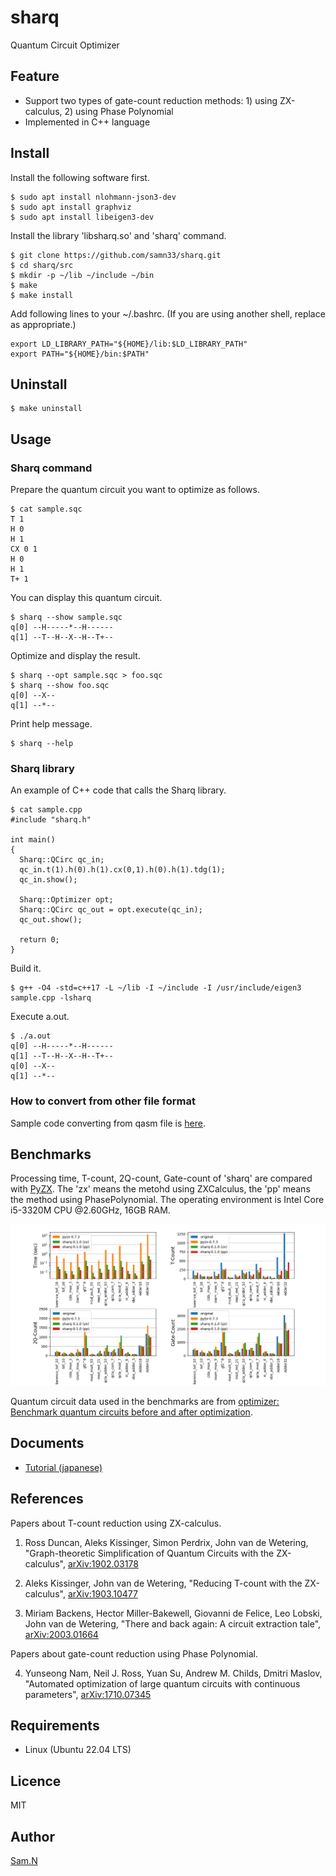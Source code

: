 sharq
=====

Quantum Circuit Optimizer

## Feature

- Support two types of gate-count reduction methods: 1) using ZX-calculus, 2) using Phase Polynomial 
- Implemented in C++ language

## Install

Install the following software first.

    $ sudo apt install nlohmann-json3-dev 
	$ sudo apt install graphviz
	$ sudo apt install libeigen3-dev

Install the library 'libsharq.so' and 'sharq' command.

	$ git clone https://github.com/samn33/sharq.git
    $ cd sharq/src
    $ mkdir -p ~/lib ~/include ~/bin
    $ make
    $ make install

Add following lines to your ~/.bashrc. (If you are using another shell, replace as appropriate.)

    export LD_LIBRARY_PATH="${HOME}/lib:$LD_LIBRARY_PATH"
    export PATH="${HOME}/bin:$PATH"


## Uninstall

    $ make uninstall


## Usage

### Sharq command

Prepare the quantum circuit you want to optimize as follows.

    $ cat sample.sqc
    T 1
    H 0
    H 1
    CX 0 1
    H 0
    H 1
    T+ 1

You can display this quantum circuit.

    $ sharq --show sample.sqc
	q[0] --H-----*--H------
	q[1] --T--H--X--H--T+--

Optimize and display the result.

    $ sharq --opt sample.sqc > foo.sqc
    $ sharq --show foo.sqc
    q[0] --X--
    q[1] --*--

Print help message.

    $ sharq --help

### Sharq library

An example of C++ code that calls the Sharq library.

    $ cat sample.cpp
    #include "sharq.h"
    
    int main()
    {
      Sharq::QCirc qc_in;
	  qc_in.t(1).h(0).h(1).cx(0,1).h(0).h(1).tdg(1);
	  qc_in.show();

      Sharq::Optimizer opt;
      Sharq::QCirc qc_out = opt.execute(qc_in);
      qc_out.show();
    
      return 0;
    }

Build it.

    $ g++ -O4 -std=c++17 -L ~/lib -I ~/include -I /usr/include/eigen3 sample.cpp -lsharq

Execute a.out.

    $ ./a.out
    q[0] --H-----*--H------
    q[1] --T--H--X--H--T+--
    q[0] --X--
    q[1] --*--

### How to convert from other file format

Sample code converting from qasm file is [here](benchmarks/qasm_to_sqc.py).


## Benchmarks

Processing time, T-count, 2Q-count, Gate-count of 'sharq' are compared with [PyZX](https://github.com/Quantomatic/pyzx). The 'zx' means the metohd using ZXCalculus, the 'pp' means the method using PhasePolynomial. The operating environment is Intel Core i5-3320M CPU @2.60GHz, 16GB RAM.

![benchmarks](/benchmarks/plot.png)

Quantum circuit data used in the benchmarks are from [optimizer: Benchmark quantum circuits before and after optimization](https://github.com/njross/optimizer).

## Documents

- [Tutorial (japanese)](doc/tutorial/jp/main.md)


## References

Papers about T-count reduction using ZX-calculus.

1. Ross Duncan, Aleks Kissinger, Simon Perdrix, John van de Wetering,
"Graph-theoretic Simplification of Quantum Circuits with the ZX-calculus",
[arXiv:1902.03178](https://arxiv.org/abs/1902.03178)

2. Aleks Kissinger, John van de Wetering,
"Reducing T-count with the ZX-calculus",
[arXiv:1903.10477](https://arxiv.org/abs/1903.10477)

3. Miriam Backens, Hector Miller-Bakewell, Giovanni de Felice, Leo Lobski, John van de Wetering,
"There and back again: A circuit extraction tale",
[arXiv:2003.01664](https://arxiv.org/abs/2003.01664)

Papers about gate-count reduction using Phase Polynomial.

4. Yunseong Nam, Neil J. Ross, Yuan Su, Andrew M. Childs, Dmitri Maslov,
"Automated optimization of large quantum circuits with continuous parameters",
[arXiv:1710.07345](https://arxiv.org/abs/1710.07345)


## Requirements

- Linux (Ubuntu 22.04 LTS)


## Licence

MIT


## Author

[Sam.N](http://github.com/samn33)
